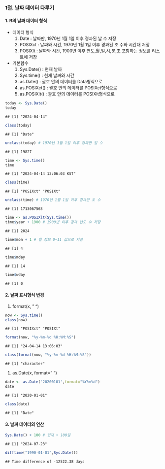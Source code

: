 ### 1절. 날짜 데이터 다루기

#### 1. R의 날짜 데이터 형식

-   데이터 형식
    1.  Date : 날짜만, 1970년 1월 1일 이후 경과된 날 수 저장
    2.  POSIXct : 날짜와 시간, 1970년 1월 1일 이후 경과된 초 수와 시간대
        저장
    3.  POSIXlt : 날짜와 시간, 1900년 이후 연도,월,일,시,분,초 포함하는
        정보를 리스트에 저장
-   기본함수
    1.  Sys.Date() : 현재 날짜
    2.  Sys.time() : 현재 날짜와 시간
    3.  as.Date() : 괄호 안의 데이터를 Data형식으로
    4.  as.POSIXct() : 괄호 안의 데이터를 POSIXct형식으로
    5.  as.POSIXlt() : 괄호 안의 데이터를 POSIXlt형식으로

``` r
today <- Sys.Date()
today
```

    ## [1] "2024-04-14"

``` r
class(today)
```

    ## [1] "Date"

``` r
unclass(today) # 1970년 1월 1일 이후 경과한 일 수
```

    ## [1] 19827

``` r
time <- Sys.time()
time
```

    ## [1] "2024-04-14 13:06:03 KST"

``` r
class(time)
```

    ## [1] "POSIXct" "POSIXt"

``` r
unclass(time) # 1970년 1월 1일 이후 경과한 초 수
```

    ## [1] 1713067563

``` r
time <- as.POSIXlt(Sys.time())
time$year + 1900 # 1900년 이후 경과 년도 수 저장
```

    ## [1] 2024

``` r
time$mon + 1 # 월 정보 0~11 값으로 저장
```

    ## [1] 4

``` r
time$mday
```

    ## [1] 14

``` r
time$wday
```

    ## [1] 0

#### 2. 날짜 표시형식 변경

1.  format(x, ” “)

``` r
now <- Sys.time()
class(now)
```

    ## [1] "POSIXct" "POSIXt"

``` r
format(now, "%y-%m-%d %H:%M:%S")
```

    ## [1] "24-04-14 13:06:03"

``` r
class(format(now, "%y-%m-%d %H:%M:%S"))
```

    ## [1] "character"

1.  as.Date(x, format=” “)

``` r
date <- as.Date('20200101',format="%Y%m%d")
date
```

    ## [1] "2020-01-01"

``` r
class(date)
```

    ## [1] "Date"

#### 3. 날짜 데이터의 연산

``` r
Sys.Date() + 100 # 현재 + 100일
```

    ## [1] "2024-07-23"

``` r
difftime("1990-01-01",Sys.Date())
```

    ## Time difference of -12522.38 days
